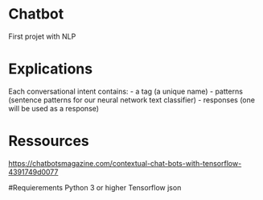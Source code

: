 # Chatbot
First projet with NLP

# Explications
Each conversational intent contains:
    - a tag (a unique name)
    - patterns (sentence patterns for our neural network text classifier)
    - responses (one will be used as a response)

# Ressources
https://chatbotsmagazine.com/contextual-chat-bots-with-tensorflow-4391749d0077

#Requierements
Python 3 or higher
Tensorflow
json
